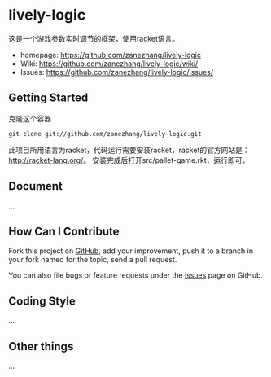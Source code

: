 lively-logic
============

这是一个游戏参数实时调节的框架，使用racket语言。
 * homepage: <https://github.com/zanezhang/lively-logic>
 * Wiki: <https://github.com/zanezhang/lively-logic/wiki/>
 * Issues: <https://github.com/zanezhang/lively-logic/issues/>
 
Getting Started
---------------

克隆这个容器

    git clone git://github.com/zanezhang/lively-logic.git

此项目所用语言为racket，代码运行需要安装racket，racket的官方网站是： <http://racket-lang.org/>。
安装完成后打开src/pallet-game.rkt，运行即可。

Document
--------

...

How Can I Contribute
--------------------

Fork this project on [GitHub](https://github.com/zanezhang/lively-logic), add your improvement, push it to a branch in your fork named for the topic, send a pull request.

You can also file bugs or feature requests under the [issues](https://github.com/zanezhang/lively-logic/issues/) page on GitHub.

Coding Style
------------

...

Other things
------------

...